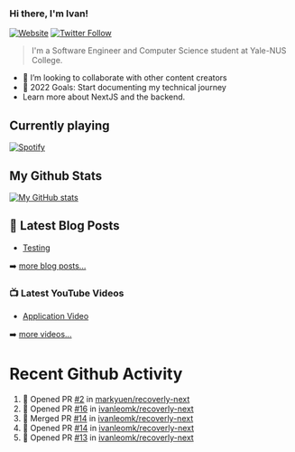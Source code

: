 ### Hi there, I'm Ivan!

[![Website](https://img.shields.io/website?label=ivanleo.com&style=for-the-badge&url=https%3A%2F%2Fivanleo.com)](https://ivanleo.com)
[![Twitter Follow](https://img.shields.io/twitter/follow/ivanleomk?color=1DA1F2&logo=twitter&style=for-the-badge)](https://twitter.com/intent/follow?screen_name=ivanleomk)

> I'm a Software Engineer and Computer Science student at Yale-NUS College.

- 👯 I’m looking to collaborate with other content creators
- 🥅 2022 Goals: Start documenting my technical journey
- Learn more about NextJS and the backend.

## Currently playing

[![Spotify](https://novatorem-ivanleomk.vercel.app/api/spotify)](https://open.spotify.com/user/ivanleomk)

## My Github Stats

[![My GitHub stats](https://github-readme-stats.vercel.app/api?username=ivanleomk)](https://github.com/ivanleomk/github-readme-stats)

## 📕 Latest Blog Posts

<!-- BLOG-POST-LIST:START -->
- [Testing](https://dev.to/ivanleomk/testing-2f4k)
<!-- BLOG-POST-LIST:END -->

➡️ [more blog posts...](https://ivanleo.com/articles)

### 📺 Latest YouTube Videos

<!-- YOUTUBE:START -->
- [Application Video](https://www.youtube.com/watch?v=92tDFP4stk0)
<!-- YOUTUBE:END -->

➡️ [more videos...](https://www.youtube.com/channel/UCsk__9hguqk3z-ilesZh4xw)

# Recent Github Activity

<!--START_SECTION:activity-->

1. 💪 Opened PR [#2](https://github.com/markyuen/recoverly-next/pull/2) in [markyuen/recoverly-next](https://github.com/markyuen/recoverly-next)
2. 💪 Opened PR [#16](https://github.com/ivanleomk/recoverly-next/pull/16) in [ivanleomk/recoverly-next](https://github.com/ivanleomk/recoverly-next)
3. 🎉 Merged PR [#14](https://github.com/ivanleomk/recoverly-next/pull/14) in [ivanleomk/recoverly-next](https://github.com/ivanleomk/recoverly-next)
4. 💪 Opened PR [#14](https://github.com/ivanleomk/recoverly-next/pull/14) in [ivanleomk/recoverly-next](https://github.com/ivanleomk/recoverly-next)
5. 💪 Opened PR [#13](https://github.com/ivanleomk/recoverly-next/pull/13) in [ivanleomk/recoverly-next](https://github.com/ivanleomk/recoverly-next)
<!--END_SECTION:activity-->
